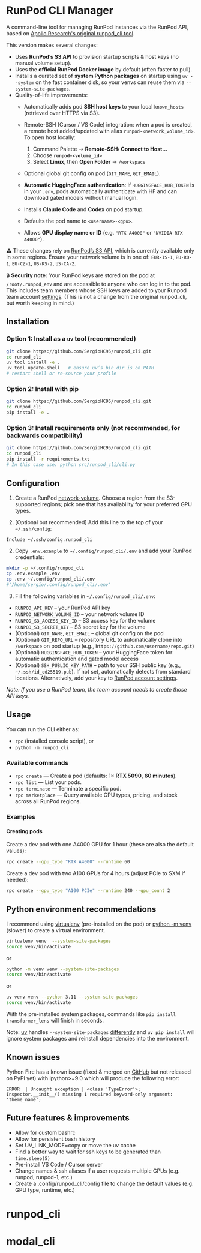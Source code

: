 # RunPod CLI Manager

A command-line tool for managing RunPod instances via the RunPod API, based on 
[Apollo Research's original runpod_cli tool](https://github.com/SergioHC95/runpod_cli/tree/legacy).

This version makes several changes:
- Uses **RunPod’s S3 API** to provision startup scripts & host keys (no manual volume setup).
- Uses the **official RunPod Docker image** by default (often faster to pull).
- Installs a curated set of **system Python packages** on startup using `uv --system` on the fast
  container disk, so your venvs can reuse them via `--system-site-packages`.
- Quality-of-life improvements:
  - Automatically adds pod **SSH host keys** to your local `known_hosts` (retrieved over HTTPS via S3).
  - Remote-SSH (Cursor / VS Code) integration: when a pod is created, a remote host added/updated with alias `runpod-<network_volume_id>`. To open host locally:
    1. Command Palette → **Remote-SSH: Connect to Host…**
    2. Choose **`runpod-<volume_id>`**
    3. Select **Linux**, then **Open Folder** → `/workspace`

  - Optional global git config on pod (`GIT_NAME`, `GIT_EMAIL`).
  - **Automatic HuggingFace authentication**: If `HUGGINGFACE_HUB_TOKEN` is in your `.env`, pods automatically authenticate with HF and can download gated models without manual login.
  - Installs **Claude Code** and **Codex** on pod startup.
  - Defaults the pod name to `<username>-<gpu>`.
  - Allows **GPU display name or ID** (e.g. `"RTX A4000"` or `"NVIDIA RTX A4000"`).

⚠️ These changes rely on [RunPod’s S3 API](https://docs.runpod.io/serverless/storage/s3-api),
which is currently available only in some regions. Ensure your network volume is in one of:
`EUR-IS-1`, `EU-RO-1`, `EU-CZ-1`, `US-KS-2`, `US-CA-2`.

🔒 **Security note:** Your RunPod keys are stored on the pod at `/root/.runpod_env` and are
accessible to anyone who can log in to the pod. This includes team members whose SSH keys are
added to your Runpod team account [settings](https://console.runpod.io/user/settings). (This
is not a change from the original runpod_cli, but worth keeping in mind.)

## Installation

### Option 1: Install as a `uv` tool (recommended)

```bash
git clone https://github.com/SergioHC95/runpod_cli.git
cd runpod_cli
uv tool install -e .
uv tool update-shell   # ensure uv’s bin dir is on PATH
# restart shell or re-source your profile
```

### Option 2: Install with pip

```bash
git clone https://github.com/SergioHC95/runpod_cli.git
cd runpod_cli
pip install -e .
```

### Option 3: Install requirements only (not recommended, for backwards compatibility)

```bash
git clone https://github.com/SergioHC95/runpod_cli.git
cd runpod_cli
pip install -r requirements.txt
# In this case use: python src/runpod_cli/cli.py
```

## Configuration

1. Create a RunPod [network-volume](https://docs.runpod.io/pods/storage/create-network-volumes).
   Choose a region from the S3-supported regions; pick one that has availability for your preferred GPU types.

2. [Optional but recommended] Add this line to the top of your `~/.ssh/config`:
```
Include ~/.ssh/config.runpod_cli
```

2. Copy `.env.example` to `~/.config/runpod_cli/.env` and add your RunPod credentials:
```bash
mkdir -p ~/.config/runpod_cli
cp .env.example .env
cp .env ~/.config/runpod_cli/.env
#'/home/sergio/.config/runpod_cli/.env'
```

3. Fill the following variables in `~/.config/runpod_cli/.env`:
- `RUNPOD_API_KEY` – your RunPod API key
- `RUNPOD_NETWORK_VOLUME_ID` – your network volume ID
- `RUNPOD_S3_ACCESS_KEY_ID` – S3 access key for the volume
- `RUNPOD_S3_SECRET_KEY` – S3 secret key for the volume
- (Optional) `GIT_NAME`, `GIT_EMAIL` – global git config on the pod
- (Optional) `GIT_REPO_URL` – repository URL to automatically clone into `/workspace` on pod startup (e.g., `https://github.com/username/repo.git`)
- (Optional) `HUGGINGFACE_HUB_TOKEN` – your HuggingFace token for automatic authentication and gated model access
- (Optional) `SSH_PUBLIC_KEY_PATH` – path to your SSH public key (e.g., `~/.ssh/id_ed25519.pub`). If not set, automatically detects from standard locations. Alternatively, add your key to [RunPod account settings](https://console.runpod.io/user/settings).

*Note: If you use a RunPod team, the team account needs to create those API keys.*

## Usage

You can run the CLI either as:
- `rpc` (installed console script), or
- `python -m runpod_cli`

### Available commands
- `rpc create` — Create a pod (defaults: 1× **RTX 5090**, **60 minutes**).
- `rpc list` — List your pods.
- `rpc terminate` — Terminate a specific pod.
- `rpc marketplace` — Query available GPU types, pricing, and stock across all RunPod regions.

### Examples

#### Creating pods
Create a dev pod with one A4000 GPU for 1 hour (these are also the default values):

```bash
rpc create --gpu_type "RTX A4000" --runtime 60
```

Create a dev pod with two A100 GPUs for 4 hours (adjust PCIe to SXM if needed):
```bash
rpc create --gpu_type "A100 PCIe" --runtime 240 --gpu_count 2
```





## Python environment recommendations

I recommend using [virtualenv](https://virtualenv.pypa.io/en/latest/) (pre-installed on the pod)
or [python -m venv](https://docs.python.org/3/library/venv.html) (slower) to create a virtual environment.
```bash
virtualenv venv  --system-site-packages
source venv/bin/activate
```
or
```bash
python -m venv venv --system-site-packages
source venv/bin/activate
```
or
```bash
uv venv venv --python 3.11 --system-site-packages
source venv/bin/activate
```
With the pre-installed system packages, commands like `pip install transformer_lens` will finish in seconds.

Note: [uv](https://docs.astral.sh/uv/) handles `--system-site-packages`
[differently](https://docs.astral.sh/uv/reference/cli/#uv-venv--system-site-packages)
and `uv pip install` will ignore system packages and reinstall dependencies
into the environment.


## Known issues
Python Fire has a known issue (fixed & merged on [GitHub](https://github.com/google/python-fire/pull/588/files) but not released on PyPI yet)
with ipython>=9.0 which will produce the following error:
```
ERROR  | Uncaught exception | <class 'TypeError'>; Inspector.__init__() missing 1 required keyword-only argument: 'theme_name';
```

## Future features & improvements
- Allow for custom bashrc
- Allow for persistent bash history
- Set UV_LINK_MODE=copy or move the uv cache
- Find a better way to wait for ssh keys to be generated than `time.sleep(5)`
- Pre-install VS Code / Cursor server
- Change names & ssh aliases if a user requests multiple GPUs (e.g. runpod, runpod-1, etc.)
- Create a .config/runpod_cli/config file to change the default values (e.g. GPU type, runtime, etc.)
# runpod_cli
# modal_cli
